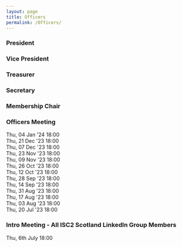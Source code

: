 ```yaml
---
layout: page
title: Officers
permalink: /Officers/
---
```


### President 

### Vice President  

### Treasurer  

### Secretary

### Membership Chair  





  
### Officers Meeting 
Thu, 04 Jan '24 18:00  
Thu, 21 Dec '23 18:00  
Thu, 07 Dec '23 18:00  
Thu, 23 Nov '23 18:00  
Thu, 09 Nov '23 18:00  
Thu, 26 Oct '23 18:00  
Thu, 12 Oct '23 18:00  
Thu, 28 Sep '23 18:00  
Thu, 14 Sep '23 18:00  
Thu, 31 Aug '23 18:00  
Thu, 17 Aug '23 18:00  
Thu, 03 Aug '23 18:00  
Thu, 20 Jul '23 18:00  




  
### Intro Meeting  - All ISC2 Scotland LinkedIn Group Members
Thu, 6th July 18:00  

